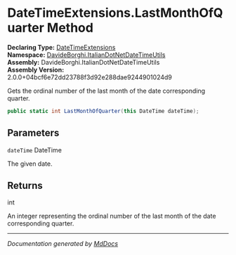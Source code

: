 ﻿<!--  
  <auto-generated>   
    The contents of this file were generated by a tool.  
    Changes to this file may be list if the file is regenerated  
  </auto-generated>   
-->

# DateTimeExtensions.LastMonthOfQuarter Method

**Declaring Type:** [DateTimeExtensions](../index.md)  
**Namespace:** [DavideBorghi.ItalianDotNetDateTimeUtils](../../index.md)  
**Assembly:** DavideBorghi.ItalianDotNetDateTimeUtils  
**Assembly Version:** 2.0.0+04bcf6e72dd23788f3d92e288dae9244901024d9

Gets the ordinal number of the last month of the date corresponding quarter.

```csharp
public static int LastMonthOfQuarter(this DateTime dateTime);
```

## Parameters

`dateTime`  DateTime

The given date.

## Returns

int

An integer representing the ordinal number of the last month of the date corresponding quarter.

___

*Documentation generated by [MdDocs](https://github.com/ap0llo/mddocs)*
